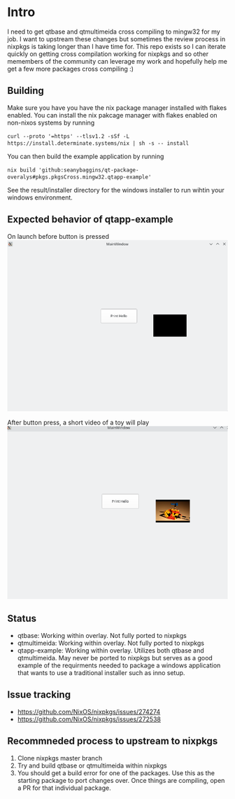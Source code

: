 # Intro
I need to get qtbase and qtmultimeida cross compiling to mingw32 for my job. I
want to upstream these changes but sometimes the review process in nixpkgs is taking
longer than I have time for. This repo exists so I can iterate quickly on
getting cross compilation working for nixpkgs and so other memembers of the
community can leverage my work and hopefully help me get a few more packages
cross compiling :)

## Building
Make sure you have you have the nix package manager installed with flakes
enabled. You can install the nix pakcage manager with flakes enabled on
non-nixos systems by running
```
curl --proto '=https' --tlsv1.2 -sSf -L https://install.determinate.systems/nix | sh -s -- install
```
You can then build the example application by running 
```
nix build 'github:seanybaggins/qt-package-overalys#pkgs.pkgsCross.mingw32.qtapp-example'
```
See the result/installer directory for the windows installer to run wihtin your
windows environment.

## Expected behavior of qtapp-example
On launch before button is pressed
![qtapp-example-beforeButtonPress](./images/qtapp-example-beforeButtonPress.png)

After button press, a short video of a toy will play
![](./images/qtapp-example-afterButtonPress.png)

## Status
- qtbase: Working within overlay. Not fully ported to nixpkgs
- qtmultimeida: Working within overlay. Not fully ported to nixpkgs
- qtapp-example: Working within overlay. Utilizes both qtbase and qtmultimeida.
    May never be ported to nixpkgs but serves as a good example of the
    requirments needed to package a windows application that wants to use a
    traditional installer such as inno setup.

## Issue tracking
- https://github.com/NixOS/nixpkgs/issues/274274
- https://github.com/NixOS/nixpkgs/issues/272538

## Recommneded process to upstream to nixpkgs 
1. Clone nixpkgs master branch
2. Try and build qtbase or qtmultimeida within nixpkgs
3. You should get a build error for one of the packages. Use this as the
   starting package to port changes over. Once things are compiling, open a PR
   for that individual package.
